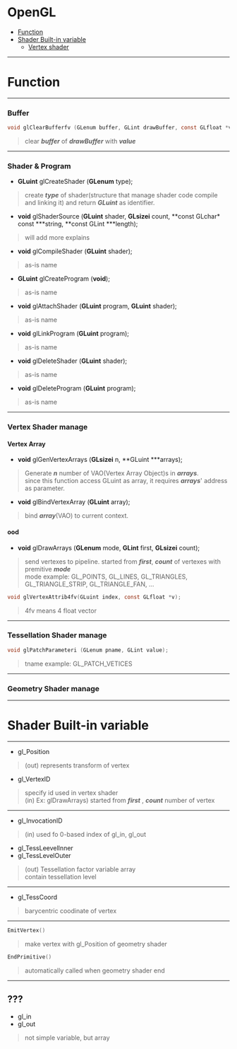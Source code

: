# OpenGL

- [Function](#function)
- [Shader Built-in variable](#shader-built-in-variable)
  - [Vertex shader](#vertex-shader)


- - - - - - - - - - - - - - - - - - - - - - - - - - - - - - 

Function
================================================================
- - - - - - - - - - - - - - - - - - - - - - - - - - - - - - - - - - - - - - - - - - - - - - - - - - - - - - - - - - - - 
### Buffer


~~~ C
void glClearBufferfv (GLenum buffer, GLint drawBuffer, const GLfloat *value);
~~~
>clear ***buffer*** of ***drawBuffer*** with ***value***
<!-- >*drawBuffer*의 *buffer*를 *value*로 지운다.  -->

- - - - - - - - - - - - - - - - - - - - - - - - - - - - - - 
### Shader & Program


- **GLuint** glCreateShader (**GLenum** type);
>create ***type*** of shader(structure that manage shader code compile and linking it) and return ***GLuint*** as identifier.

- **void** glShaderSource (**GLuint** shader, **GLsizei** count, **const GLchar\* const \***string, **const GLint \***length);
>will add more explains

- **void** glCompileShader (**GLuint** shader);
>as-is name

- **GLuint** glCreateProgram (**void**);
>as-is name

- **void** glAttachShader (**GLuint** program, **GLuint** shader);
>as-is name

- **void** glLinkProgram (**GLuint** program);
>as-is name

- **void** glDeleteShader (**GLuint** shader);
>as-is name

- **void** glDeleteProgram (**GLuint** program);
>as-is name


- - - - - - - - - - - - - - - - - - - - - - - - - - - - - - 
### Vertex Shader manage


#### Vertex Array
- **void** glGenVertexArrays (**GLsizei** n, **GLuint \***arrays);
>Generate ***n*** number of VAO(Vertex Array Object)s in ***arrays***.    
>since this function access GLuint as array, it requires ***arrays***' address as parameter.

- **void** glBindVertexArray (**GLuint** array);
>bind ***array***(VAO) to current context.


#### ood
- **void** glDrawArrays (**GLenum** mode, **GLint** first, **GLsizei** count);
>send vertexes to pipeline. started from ***first***, ***count*** of vertexes with premitive ***mode***    
>mode example: GL_POINTS, GL_LINES, GL_TRIANGLES, GL_TRIANGLE_STRIP, GL_TRIANGLE_FAN, ...

~~~ C
void glVertexAttrib4fv(GLuint index, const GLfloat *v);
~~~
>4fv means 4 float vector


- - - - - - - - - - - - - - - - - - - - - - - - - - - - - - 
### Tessellation Shader manage


~~~ C
void glPatchParameteri (GLenum pname, GLint value);
~~~
> tname example: GL_PATCH_VETICES


- - - - - - - - - - - - - - - - - - - - - - - - - - - - - - 
### Geometry Shader manage





<!-- ### not done
- glUseProgram ();


- **void** glPointSize (**GLfloat** size);
>change point pixel size into ***size***

~~~ C
void glPolygonMode (GLenum face, GLenum mode);
~~~

~~~ C
void glViewport (GLint x, GLint y, GLsizei width, GLsizei height);
~~~

~~~ C
void glDepthRange (GLdouble nearVal, GLdouble farVal);
~~~

~~~ C
glFrontFace()
~~~
>Gets winding order and set ***dir*** order primitive as front face of culling process.    
>dir : GL_CW(clockwise), GL_CCW(counterclockwise)    
>default front face when glFrontFace was never called is GL_CCW.

~~~ C
glEnable
~~~
>cap :     GL_CULL_FACE : enable culling

~~~ C
glCullFace()
~~~
>choose which faces to cull.  ex) GL_FRONT, GL_BACK, GL_FRONT_AND_BACK

-->


- - - - - - - - - - - - - - - - - - - - - - - - - - - - - - 


Shader Built-in variable
================================================================
- - - - - - - - - - - - - - - - - - - - - - - - - - - - - - - - - - - - - - - - - - - - - - - - - - - - - - - - - - - - 
<!--## Vertex Shader-->


- gl_Position
>(out) represents transform of vertex

- gl_VertexID
>specify id used in vertex shader    
>(in) Ex: glDrawArrays) started from ***first*** , ***count*** number of vertex

- - - - - - - - - - - - - - - - - - - - - - - - - - - - - - 
<!--## Tesselation Control Shader-->


- gl_InvocationID
>(in) used fo 0-based index of gl_in, gl_out

- gl_TessLeevelInner
- gl_TessLevelOuter
>(out) Tessellation factor variable array    
>contain tessellation level


- - - - - - - - - - - - - - - - - - - - - - - - - - - - - - 



- gl_TessCoord
>barycentric coodinate of vertex

- - - - - - - - - - - - - - - - - - - - - - - - - - - - - - 



~~~ C
EmitVertex()
~~~
>make vertex with gl_Position of geometry shader

~~~ C
EndPrimitive()
~~~
>automatically called when geometry shader end

- - - - - - - - - - - - - - - - - - - - - - - - - - - - - - 
## ???


- gl_in
- gl_out
>not simple variable, but array


<!--
- **void** glClearBufferfv (**GLenum** buffer, **GLint** drawBuffer, **const GLfloat**\* value);
-->